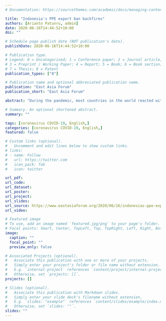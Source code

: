 ```yaml
---
# Documentation: https://sourcethemes.com/academic/docs/managing-content/

title: "Indonesia's PPE export ban backfires"
authors: [Arianto Patunru, admin]
date: 2020-06-16T14:44:52+10:00
doi: ""

# Schedule page publish date (NOT publication's date).
publishDate: 2020-06-16T14:44:52+10:00

# Publication type.
# Legend: 0 = Uncategorized; 1 = Conference paper; 2 = Journal article;
# 3 = Preprint / Working Paper; 4 = Report; 5 = Book; 6 = Book section;
# 7 = Thesis; 8 = Patent
publication_types: ["8"]

# Publication name and optional abbreviated publication name.
publication: "East Asia Forum"
publication_short: "East Asia Forum"

abstract: "During the pandemic, most countries in the world reacted with export ban to secure availability of important product such Personal Protective Equipment (PPE). We analyze why meddling with trade to solve scarcity problem may lead to even more scarcity problem, and suggest better ways to do it. See the full publication in [the East Asia Forum](https://www.eastasiaforum.org/2020/06/16/indonesias-ppe-export-ban-backfires/)."

# Summary. An optional shortened abstract.
summary: ""

tags: [coronavirus COVID-19, English,]
categories: [coronavirus COVID-19, English,]
featured: false

# Custom links (optional).
#   Uncomment and edit lines below to show custom links.
# links:
# - name: Follow
#   url: https://twitter.com
#   icon_pack: fab
#   icon: twitter

url_pdf:
url_code:
url_dataset:
url_poster:
url_project:
url_slides: 
url_source: https://www.eastasiaforum.org/2020/06/16/indonesias-ppe-export-ban-backfires/
url_video:

# Featured image
# To use, add an image named `featured.jpg/png` to your page's folder. 
# Focal points: Smart, Center, TopLeft, Top, TopRight, Left, Right, BottomLeft, Bottom, BottomRight.
image:
  caption: ""
  focal_point: ""
  preview_only: false

# Associated Projects (optional).
#   Associate this publication with one or more of your projects.
#   Simply enter your project's folder or file name without extension.
#   E.g. `internal-project` references `content/project/internal-project/index.md`.
#   Otherwise, set `projects: []`.
projects: []

# Slides (optional).
#   Associate this publication with Markdown slides.
#   Simply enter your slide deck's filename without extension.
#   E.g. `slides: "example"` references `content/slides/example/index.md`.
#   Otherwise, set `slides: ""`.
slides: ""
---
```

